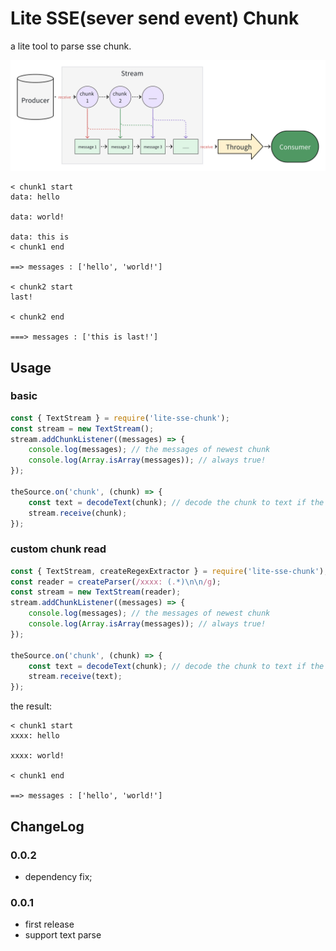 # Lite SSE(sever send event) Chunk

a lite tool to parse sse chunk.

![stream profile](./stream.png)

```text
< chunk1 start
data: hello

data: world!

data: this is
< chunk1 end

==> messages : ['hello', 'world!']

< chunk2 start
last!

< chunk2 end

===> messages : ['this is last!']
```

## Usage

### basic

```javascript
const { TextStream } = require('lite-sse-chunk');
const stream = new TextStream();
stream.addChunkListener((messages) => {
    console.log(messages); // the messages of newest chunk
    console.log(Array.isArray(messages)); // always true!
});

theSource.on('chunk', (chunk) => {
    const text = decodeText(chunk); // decode the chunk to text if the chunk is binary
    stream.receive(chunk);
});
```

### custom chunk read

```javascript
const { TextStream, createRegexExtractor } = require('lite-sse-chunk');
const reader = createParser(/xxxx: (.*)\n\n/g);
const stream = new TextStream(reader);
stream.addChunkListener((messages) => {
    console.log(messages); // the messages of newest chunk
    console.log(Array.isArray(messages)); // always true!
});

theSource.on('chunk', (chunk) => {
    const text = decodeText(chunk); // decode the chunk to text if the chunk is binary
    stream.receive(text);
});
```

the result:

```text
< chunk1 start
xxxx: hello

xxxx: world!

< chunk1 end

==> messages : ['hello', 'world!']
```

## ChangeLog

### 0.0.2
- dependency fix;


### 0.0.1

- first release
- support text parse
